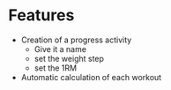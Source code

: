 # Features
  - Creation of a progress activity
    - Give it a name
    - set the weight step
    - set the 1RM
  - Automatic calculation of each workout